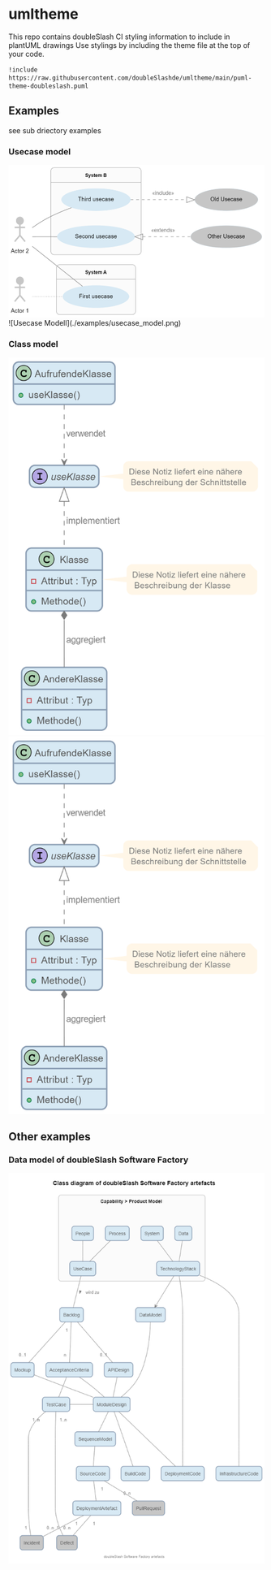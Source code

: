 # umltheme
This repo contains doubleSlash CI styling information to include in plantUML drawings
Use stylings by including the theme file at the top of your code.

```
!include https://raw.githubusercontent.com/doubleSlashde/umltheme/main/puml-theme-doubleslash.puml
```

## Examples
see sub driectory examples
### Usecase model
<img src="./examples/usecase_model.png"  width="600" height="300">
![Usecase Modell](./examples/usecase_model.png)

### Class model 
![Klassenmodell](./examples/class_model.png)
![Klassenmodell](./examples/class_model.png)

## Other examples

### Data model of doubleSlash Software Factory

![Software Factory Datenmodell](./examples/softwarefactory_datamodel.png)


